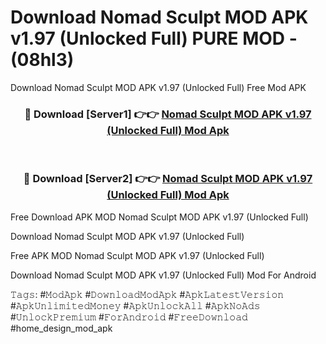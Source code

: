 # Download Nomad Sculpt MOD APK v1.97 (Unlocked Full) PURE MOD - (08hl3)
Download Nomad Sculpt MOD APK v1.97 (Unlocked Full) Free Mod APK

<div align="center">
<h3>🔴 Download [Server1] 👉👉 <a href="https://apk-comot.site?title=Nomad_Sculpt_MOD_APK_v1.97_(Unlocked_Full)">Nomad Sculpt MOD APK v1.97 (Unlocked Full) Mod Apk</a></h3><br>

<h3>🔴 Download [Server2] 👉👉 <a href="https://apk-comot.site?title=Nomad_Sculpt_MOD_APK_v1.97_(Unlocked_Full)">Nomad Sculpt MOD APK v1.97 (Unlocked Full) Mod Apk</a></h3>
</div>


Free Download APK MOD Nomad Sculpt MOD APK v1.97 (Unlocked Full)

Download Nomad Sculpt MOD APK v1.97 (Unlocked Full) 

Free APK MOD Nomad Sculpt MOD APK v1.97 (Unlocked Full) 

Download Nomad Sculpt MOD APK v1.97 (Unlocked Full) Mod For Android

𝚃𝚊𝚐𝚜: #𝙼𝚘𝚍𝙰𝚙𝚔 #𝙳𝚘𝚠𝚗𝚕𝚘𝚊𝚍𝙼𝚘𝚍𝙰𝚙𝚔 #𝙰𝚙𝚔𝙻𝚊𝚝𝚎𝚜𝚝𝚅𝚎𝚛𝚜𝚒𝚘𝚗 #𝙰𝚙𝚔𝚄𝚗𝚕𝚒𝚖𝚒𝚝𝚎𝚍𝙼𝚘𝚗𝚎𝚢 #𝙰𝚙𝚔𝚄𝚗𝚕𝚘𝚌𝚔𝙰𝚕𝚕 #𝙰𝚙𝚔𝙽𝚘𝙰𝚍𝚜 #𝚄𝚗𝚕𝚘𝚌𝚔𝙿𝚛𝚎𝚖𝚒𝚞𝚖 #𝙵𝚘𝚛𝙰𝚗𝚍𝚛𝚘𝚒𝚍 #𝙵𝚛𝚎𝚎𝙳𝚘𝚠𝚗𝚕𝚘𝚊𝚍 #home_design_mod_apk